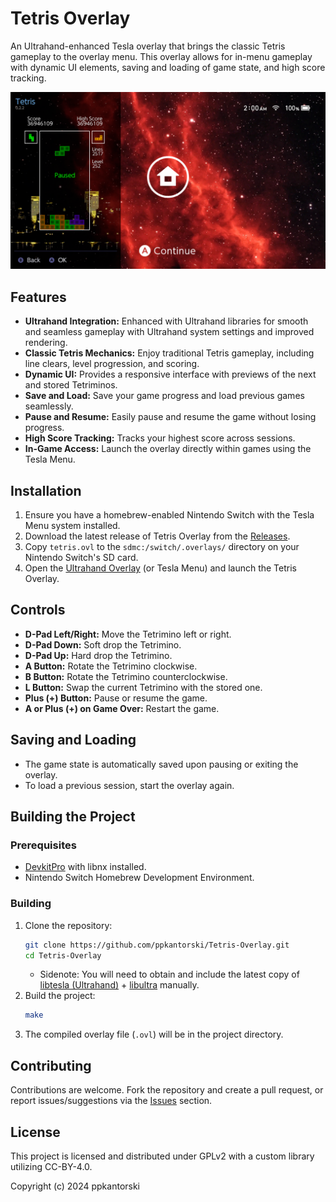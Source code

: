 # Tetris Overlay

An Ultrahand-enhanced Tesla overlay that brings the classic Tetris gameplay to the overlay menu. This overlay allows for in-menu gameplay with dynamic UI elements, saving and loading of game state, and high score tracking.

[![Screenshot_1](.pics/screenshot_1.png)](https://gbatemp.net/threads/tetris-overlay.661021/)

## Features

- **Ultrahand Integration:** Enhanced with Ultrahand libraries for smooth and seamless gameplay with Ultrahand system settings and improved rendering.
- **Classic Tetris Mechanics:** Enjoy traditional Tetris gameplay, including line clears, level progression, and scoring.
- **Dynamic UI:** Provides a responsive interface with previews of the next and stored Tetriminos.
- **Save and Load:** Save your game progress and load previous games seamlessly.
- **Pause and Resume:** Easily pause and resume the game without losing progress.
- **High Score Tracking:** Tracks your highest score across sessions.
- **In-Game Access:** Launch the overlay directly within games using the Tesla Menu.

## Installation

1. Ensure you have a homebrew-enabled Nintendo Switch with the Tesla Menu system installed.
2. Download the latest release of Tetris Overlay from the [Releases](https://github.com/ppkantorski/Tetris-Overlay/releases).
3. Copy `tetris.ovl` to the `sdmc:/switch/.overlays/` directory on your Nintendo Switch's SD card.
4. Open the [Ultrahand Overlay](https://github.com/ppkantorski/Ultrahand-Overlay) (or Tesla Menu) and launch the Tetris Overlay.

## Controls

- **D-Pad Left/Right:** Move the Tetrimino left or right.
- **D-Pad Down:** Soft drop the Tetrimino.
- **D-Pad Up:** Hard drop the Tetrimino.
- **A Button:** Rotate the Tetrimino clockwise.
- **B Button:** Rotate the Tetrimino counterclockwise.
- **L Button:** Swap the current Tetrimino with the stored one.
- **Plus (+) Button:** Pause or resume the game.
- **A or Plus (+) on Game Over:** Restart the game.

## Saving and Loading

- The game state is automatically saved upon pausing or exiting the overlay.
- To load a previous session, start the overlay again.

## Building the Project

### Prerequisites

- [DevkitPro](https://devkitpro.org/) with libnx installed.
- Nintendo Switch Homebrew Development Environment.

### Building

1. Clone the repository:
    ```bash
    git clone https://github.com/ppkantorski/Tetris-Overlay.git
    cd Tetris-Overlay
    ```
    - Sidenote: You will need to obtain and include the latest copy of [libtesla (Ultrahand)](https://download-directory.github.io/?url=https://github.com/ppkantorski/Ultrahand-Overlay/tree/main/lib/libtesla) + [libultra](https://download-directory.github.io/?url=https://github.com/ppkantorski/Ultrahand-Overlay/tree/main/lib/libultra) manually.
2. Build the project:
    ```bash
    make
    ```
3. The compiled overlay file (`.ovl`) will be in the project directory.

## Contributing

Contributions are welcome. Fork the repository and create a pull request, or report issues/suggestions via the [Issues](https://github.com/ppkantorski/Tetris-Overlay/issues) section.

## License

This project is licensed and distributed under GPLv2 with a custom library utilizing CC-BY-4.0.

Copyright (c) 2024 ppkantorski

